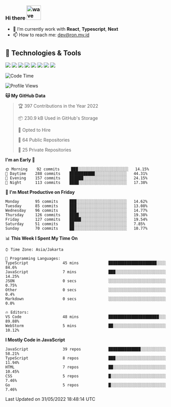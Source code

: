 ### Hi there <img src="https://i.ibb.co/q0Hx1KK/wave.gif" alt="wave" width="45px">

- 🌱 I’m currently work with **React**, **Typescript**, **Next**
- 📫 How to reach me: dev@ron.my.id

## 🔧 Technologies & Tools

![](https://img.shields.io/badge/OS-Linux-informational?style=flat&logo=linux&logoColor=white&color=2bbc8a)
![](https://img.shields.io/badge/OS-Windows-informational?style=flat&logo=windows&logoColor=white&color=2bbc8a)
![](https://img.shields.io/badge/Code-JavaScript-informational?style=flat&logo=javascript&logoColor=white&color=2bbc8a)
![](https://img.shields.io/badge/Code-Golang-informational?style=flat&logo=go&logoColor=white&color=2bbc8a)
![](https://img.shields.io/badge/Code-React-informational?style=flat&logo=react&logoColor=white&color=2bbc8a)
![](https://img.shields.io/badge/Code-Next-informational?style=flat&logo=next.js&logoColor=white&color=2bbc8a)
![](https://img.shields.io/badge/Shell-Bash-informational?style=flat&logo=gnu-bash&logoColor=white&color=2bbc8a)
![](https://img.shields.io/badge/Tools-Docker-informational?style=flat&logo=docker&logoColor=white&color=2bbc8a)

<!--START_SECTION:waka-->
![Code Time](http://img.shields.io/badge/Code%20Time-0%20secs-blue)

![Profile Views](http://img.shields.io/badge/Profile%20Views-6-blue)

**🐱 My GitHub Data** 

> 🏆 397 Contributions in the Year 2022
 > 
> 📦 230.9 kB Used in GitHub's Storage 
 > 
> 💼 Opted to Hire
 > 
> 📜 64 Public Repositories 
 > 
> 🔑 25 Private Repositories  
 > 
**I'm an Early 🐤** 

```text
🌞 Morning    92 commits     ███░░░░░░░░░░░░░░░░░░░░░░   14.15% 
🌆 Daytime    288 commits    ███████████░░░░░░░░░░░░░░   44.31% 
🌃 Evening    157 commits    ██████░░░░░░░░░░░░░░░░░░░   24.15% 
🌙 Night      113 commits    ████░░░░░░░░░░░░░░░░░░░░░   17.38%

```
📅 **I'm Most Productive on Friday** 

```text
Monday       95 commits     ███░░░░░░░░░░░░░░░░░░░░░░   14.62% 
Tuesday      85 commits     ███░░░░░░░░░░░░░░░░░░░░░░   13.08% 
Wednesday    96 commits     ███░░░░░░░░░░░░░░░░░░░░░░   14.77% 
Thursday     126 commits    ████░░░░░░░░░░░░░░░░░░░░░   19.38% 
Friday       127 commits    █████░░░░░░░░░░░░░░░░░░░░   19.54% 
Saturday     51 commits     ██░░░░░░░░░░░░░░░░░░░░░░░   7.85% 
Sunday       70 commits     ██░░░░░░░░░░░░░░░░░░░░░░░   10.77%

```


📊 **This Week I Spent My Time On** 

```text
⌚︎ Time Zone: Asia/Jakarta

💬 Programming Languages: 
TypeScript               45 mins             █████████████████████░░░░   84.6% 
JavaScript               7 mins              ███░░░░░░░░░░░░░░░░░░░░░░   14.25% 
JSON                     0 secs              ░░░░░░░░░░░░░░░░░░░░░░░░░   0.75% 
Other                    0 secs              ░░░░░░░░░░░░░░░░░░░░░░░░░   0.4% 
Markdown                 0 secs              ░░░░░░░░░░░░░░░░░░░░░░░░░   0.0%

🔥 Editors: 
VS Code                  48 mins             ██████████████████████░░░   89.88% 
WebStorm                 5 mins              ██░░░░░░░░░░░░░░░░░░░░░░░   10.12%

```

**I Mostly Code in JavaScript** 

```text
JavaScript               39 repos            ██████████████░░░░░░░░░░░   58.21% 
TypeScript               8 repos             ███░░░░░░░░░░░░░░░░░░░░░░   11.94% 
HTML                     7 repos             ██░░░░░░░░░░░░░░░░░░░░░░░   10.45% 
CSS                      5 repos             █░░░░░░░░░░░░░░░░░░░░░░░░   7.46% 
Go                       5 repos             █░░░░░░░░░░░░░░░░░░░░░░░░   7.46%

```



 Last Updated on 31/05/2022 18:48:14 UTC
<!--END_SECTION:waka-->
